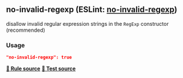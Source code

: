 <!-- Start:AutoDoc:: Modify `src/readme/rules.ts` and run `gulp readme` to update block -->
## no-invalid-regexp (ESLint: [no-invalid-regexp](http://eslint.org/docs/rules/no-invalid-regexp))

disallow invalid regular expression strings in the `RegExp` constructor (recommended)

### Usage

```json
"no-invalid-regexp": true
```
**[:straight_ruler: Rule source](https://github.com/buzinas/tslint-eslint-rules/blob/master/src/rules/noInvalidRegexpRule.ts)**
**[:blue_book: Test source](https://github.com/buzinas/tslint-eslint-rules/blob/master/src/test/rules/noInvalidRegexpRuleTests.ts)**

<!-- End:AutoDoc -->
